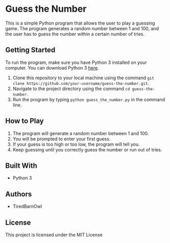 # Guess the Number

This is a simple Python program that allows the user to play a guessing game. The program generates a random number between 1 and 100, and the user has to guess the number within a certain number of tries.

## Getting Started

To run the program, make sure you have Python 3 installed on your computer. You can download Python 3 [here](https://www.python.org/downloads/).

1. Clone this repository to your local machine using the command `git clone https://github.com/your-username/guess-the-number.git`.
2. Navigate to the project directory using the command `cd guess-the-number`.
3. Run the program by typing `python guess_the_number.py` in the command line.

## How to Play

1. The program will generate a random number between 1 and 100.
2. You will be prompted to enter your first guess.
3. If your guess is too high or too low, the program will tell you.
4. Keep guessing until you correctly guess the number or run out of tries.

## Built With

- Python 3

## Authors

- TiredBarnOwl

## License

This project is licensed under the MIT License
